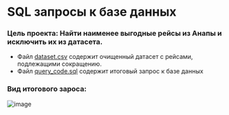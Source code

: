 # SQL запросы к базе данных

### Цель проекта: Найти наименее выгодные рейсы из Анапы и исключить их из датасета.

- Файл [dataset.csv](https://github.com/Sly-Dog/skillfactory_rds/blob/main/module_4/dataset.csv) содержит очищенный датасет с рейсами, подлежащими сокращению.
- Файл [query_code.sql](https://github.com/Sly-Dog/skillfactory_rds/blob/main/module_4/query_code.sql) содержит итоговый запрос к базе данных  

### Вид итогового зароса:
![image](https://user-images.githubusercontent.com/74059716/160073442-9de84430-2fbe-4b3d-b51a-20adaefc01c9.png)
